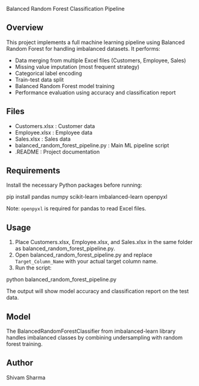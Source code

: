 Balanced Random Forest Classification Pipeline

Overview
--------

This project implements a full machine learning pipeline using Balanced Random Forest for handling imbalanced datasets. It performs:

- Data merging from multiple Excel files (Customers, Employee, Sales)
- Missing value imputation (most frequent strategy)
- Categorical label encoding
- Train-test data split
- Balanced Random Forest model training
- Performance evaluation using accuracy and classification report

Files
-----

- Customers.xlsx : Customer data
- Employee.xlsx : Employee data
- Sales.xlsx : Sales data
- balanced_random_forest_pipeline.py : Main ML pipeline script
- .README : Project documentation

Requirements
------------

Install the necessary Python packages before running:

pip install pandas numpy scikit-learn imbalanced-learn openpyxl

Note: `openpyxl` is required for pandas to read Excel files.

Usage
-----

1. Place Customers.xlsx, Employee.xlsx, and Sales.xlsx in the same folder as balanced_random_forest_pipeline.py.
2. Open balanced_random_forest_pipeline.py and replace `Target_Column_Name` with your actual target column name.
3. Run the script:

python balanced_random_forest_pipeline.py

The output will show model accuracy and classification report on the test data.

Model
-----

The BalancedRandomForestClassifier from imbalanced-learn library handles imbalanced classes by combining undersampling with random forest training.

Author
------

Shivam Sharma

